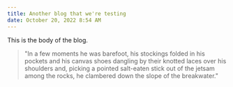 ```yaml
---
title: Another blog that we're testing
date: October 20, 2022 8:54 AM
---
```

T﻿his is the body of the blog.

> "In a few moments he was barefoot, his stockings folded in his pockets and his
  canvas shoes dangling by their knotted laces over his shoulders and, picking a
  pointed salt-eaten stick out of the jetsam among the rocks, he clambered down
  the slope of the breakwater."